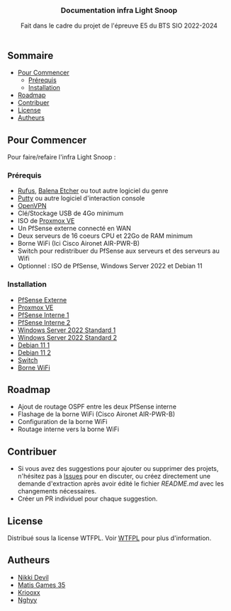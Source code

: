 <br/>
<p align="center">
  <h3 align="center">Documentation infra Light Snoop</h3>

  <p align="center">
    Fait dans le cadre du projet de l'épreuve E5 du BTS SIO 2022-2024
    <br/>
    <br/>
  </p>
</p>



## Sommaire

* [Pour Commencer](#Pour-Commencer)
  * [Prérequis](#Prérequis)
  * [Installation](#nstallation)
* [Roadmap](#Roadmap)
* [Contribuer](#Contribuer)
* [License](#License)
* [Autheurs](#Autheurs)

## Pour Commencer

Pour faire/refaire l'infra Light Snoop :

### Prérequis

* [Rufus](https://github.com/pbatard/rufus/releases/latest/), [Balena Etcher](https://github.com/balena-io/etcher/releases/latest/) ou tout autre logiciel du genre
* [Putty](https://www.chiark.greenend.org.uk/~sgtatham/putty/latest.html) ou autre logiciel d'interaction console
* [OpenVPN](https://openvpn.net/community-downloads/)
* Clé/Stockage USB de 4Go minimum
* ISO de [Proxmox VE](https://proxmox.com/en/downloads/proxmox-virtual-environment/iso)
* Un PfSense externe connecté en WAN
* Deux serveurs de 16 coeurs CPU et 22Go de RAM minimum
* Borne WiFi (Ici Cisco Aironet AIR-PWR-B)
* Switch pour redistribuer du PfSense aux serveurs et des serveurs au Wifi
* Optionnel : ISO de PfSense, Windows Server 2022 et Debian 11

### Installation

* [PfSense Externe](/PfSense%20Externe/README.md)
* [Proxmox VE]()
* [PfSense Interne 1]()
* [PfSense Interne 2]()
* [Windows Server 2022 Standard 1]()
* [Windows Server 2022 Standard 2]()
* [Debian 11 1]()
* [Debian 11 2]()
* [Switch]()
* [Borne WiFi]()

## Roadmap

* Ajout de routage OSPF entre les deux PfSense interne
* Flashage de la borne WiFi (Cisco Aironet AIR-PWR-B)
* Configuration de la borne WiFi
* Routage interne vers la borne WiFi

## Contribuer

* Si vous avez des suggestions pour ajouter ou supprimer des projets, n'hésitez pas à [Issues](https://github.com/E5-MMGE/Documentation-Light-Snoop-E5/issues) pour en discuter, ou créez directement une demande d'extraction après avoir édité le fichier *README.md* avec les changements nécessaires.
* Créer un PR individuel pour chaque suggestion.

## License

Distribué sous la license WTFPL. Voir [WTFPL](http://www.wtfpl.net/about/) pour plus d'information.

## Autheurs

* [Nikki Devil](https://github.com/Nikki-Devil/)
* [Matis Games 35](https://github.com/MatisGames35)
* [Kriooxx](https://github.com/kriooxx)
* [Nghyy](https://github.com/nghyy)
